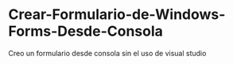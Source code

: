 # Crear-Formulario-de-Windows-Forms-Desde-Consola
Creo un formulario desde consola sin el uso de visual studio
